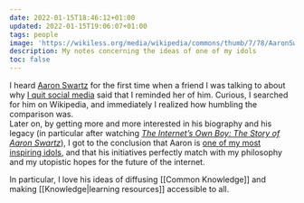 ```yaml
---
date: 2022-01-15T18:46:12+01:00
updated: 2022-01-15T19:06:07+01:00
tags: people
image: 'https://wikiless.org/media/wikipedia/commons/thumb/7/78/AaronSwartzPIPA.jpg/1280px-AaronSwartzPIPA.jpg'
description: My notes concerning the ideas of one of my idols
toc: false
---
```

I heard [Aaron Swartz](https://en.wikipedia.org/wiki/Aaron_Swartz 'Aaron Swartz on Wikipedia') for the first time when a friend I was talking to about why [I quit social media](https://quitsocialmedia.club 'quitsocialmedia.club') said that I reminded her of him. Curious, I searched for him on Wikipedia, and immediately I realized how humbling the comparison was.  
Later on, by getting more and more interested in his biography and his legacy (in particular after watching <cite>[The Internet’s Own Boy: The Story of Aaron Swartz](https://en.wikipedia.org/wiki/The_Internet's_Own_Boy '“The Internet’s Own Boy: The Story of Aaron Swartz„ on Wikipedia')</cite>), I got to the conclusion that Aaron is [one of my most inspiring idols](https://tommi.space/people#aaron-swartz 'Aaron Swartz in the list of all my favorite people'), and that his initiatives perfectly match with my philosophy and my utopistic hopes for the future of the internet.

In particular, I love his ideas of diffusing [[Common Knowledge]] and making [[Knowledge|learning resources]] accessible to all.
